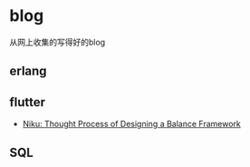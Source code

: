 # blog
从网上收集的写得好的blog

## erlang

## flutter

* [Niku: Thought Process of Designing a Balance Framework](./niku-thought-process-of-designing-a-balance-framework.html)

## SQL
